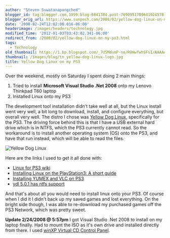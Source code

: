 ```yaml
---
author: "Steven Suwatanapongched"
blogger_id: tag:blogger.com,1999:blog-6841384.post-7690951789641924578
blogger_orig_url: https://www.sunpech.com/2008/02/yellow-dog-linux-on-my-ps3.html
date: '2008-02-24T12:02:00.016-06:00'
headerimage: /images/headers/technology.jpg
modified_time: '2012-01-03T03:43:02.341-06:00'
redirect_from: /2008/02/yellow-dog-linux-on-my-ps3.html
tags:
  - Technology
old_thumbnail: https://1.bp.blogspot.com/_7U5MdumP-no/R8HwfwhSFsI/AAAAAAAAAgI/DUh0vPPHiSg/s600/ydl_logo.jpg
thumbnail: /images/blog/tn_yellow-dog-linux-logo.jpg
title: Yellow Dog Linux on my PS3
---
```



Over the weekend, mostly on Saturday I spent doing 2 main things:


  1. Tried to install **Microsoft Visual Studio .Net 2008** onto my Lenovo Thinkpad T60 laptop
  2. Installed Linux onto my PS3


The development tool installation didn't take well at all, but the Linux install went very well, a bit long to download, install, and configure everything, but overall very well.  The distro I chose was [Yellow Dog Linux](https://www.terrasoftsolutions.com/products/ydl/), specifically for the PS3.  The driving force behind this is that I have a USB external hard drive which is in NTFS, which the PS3 currently cannot read.  So the workaround is to install another operating system (OS) onto the PS3, and have that run instead, which will be able to read the files.

![Yellow Dog Linux](/images/blog/ydl_logo.jpg)

Here are the links I used to get it all done with:

* [Linux for PS3 wiki](https://en.wikipedia.org/wiki/Linux_for_PlayStation_3)
* [Installing Linux on the PlayStation3: A short guide](https://www.ps3grid.net/install_linux.php)
* [Installing YUMEX and VLC on PS3](https://tictech2.blogspot.com/2007/01/installing-vlc-on-ps3-running-yellowdog.html)
* [ydl 5.0.1 has ntfs support](https://www.yellowdog-board.com/viewtopic.php?p=9876)


And that's about all you would need to install linux onto your PS3.  Of course when I did it I didn't back up my saved games and lost everything.  On the bright side though, I was able to re-download my purchased games off the PS3 Network, which was pretty sweet.  

**Update 2/24/2008 @ 5:57pm** I got Visual Studio .Net 2008 to install on my laptop finally.  Had to mount the ISO as it's own drive and installed directly from there.  I used [winXP Virtual CD Control Panel](https://download.microsoft.com/download/7/b/6/7b6abd84-7841-4978-96f5-bd58df02efa2/winxpvirtualcdcontrolpanel_21.exe).